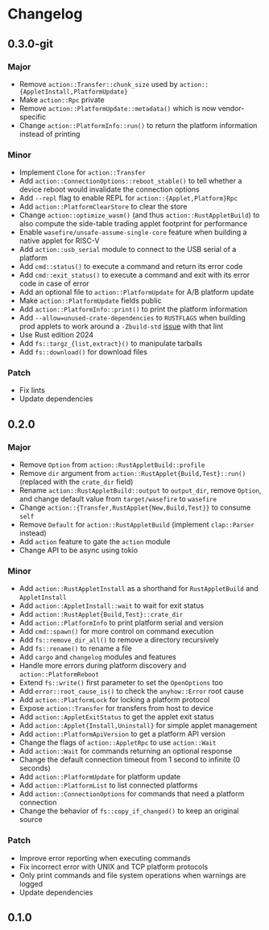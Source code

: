 # Changelog

## 0.3.0-git

### Major

- Remove `action::Transfer::chunk_size` used by `action::{AppletInstall,PlatformUpdate}`
- Make `action::Rpc` private
- Remove `action::PlatformUpdate::metadata()` which is now vendor-specific
- Change `action::PlatformInfo::run()` to return the platform information instead of printing

### Minor

- Implement `Clone` for `action::Transfer`
- Add `action::ConnectionOptions::reboot_stable()` to tell whether a device reboot would invalidate
  the connection options
- Add `--repl` flag to enable REPL for `action::{Applet,Platform}Rpc`
- Add `action::PlatformClearStore` to clear the store
- Change `action::optimize_wasm()` (and thus `action::RustAppletBuild`) to also compute the
  side-table trading applet footprint for performance
- Enable `wasefire/unsafe-assume-single-core` feature when building a native applet for RISC-V
- Add `action::usb_serial` module to connect to the USB serial of a platform
- Add `cmd::status()` to execute a command and return its error code
- Add `cmd::exit_status()` to execute a command and exit with its error code in case of error
- Add an optional file to `action::PlatformUpdate` for A/B platform update
- Make `action::PlatformUpdate` fields public
- Add `action::PlatformInfo::print()` to print the platform information
- Add `--allow=unused-crate-dependencies` to `RUSTFLAGS` when building prod applets to work around a
  `-Zbuild-std` [issue](https://github.com/rust-lang/rust/issues/122105) with that lint
- Use Rust edition 2024
- Add `fs::targz_{list,extract}()` to manipulate tarballs
- Add `fs::download()` for download files

### Patch

- Fix lints
- Update dependencies

## 0.2.0

### Major

- Remove `Option` from `action::RustAppletBuild::profile`
- Remove `dir` argument from `action::RustApplet{Build,Test}::run()` (replaced with the `crate_dir`
  field)
- Rename `action::RustAppletBuild::output` to `output_dir`, remove `Option`, and change default
  value from `target/wasefire` to `wasefire`
- Change `action::{Transfer,RustApplet{New,Build,Test}}` to consume `self`
- Remove `Default` for `action::RustAppletBuild` (implement `clap::Parser` instead)
- Add `action` feature to gate the `action` module
- Change API to be async using tokio

### Minor

- Add `action::RustAppletInstall` as a shorthand for `RustAppletBuild` and `AppletInstall`
- Add `action::AppletInstall::wait` to wait for exit status
- Add `action::RustApplet{Build,Test}::crate_dir`
- Add `action::PlatformInfo` to print platform serial and version
- Add `cmd::spawn()` for more control on command execution
- Add `fs::remove_dir_all()` to remove a directory recursively
- Add `fs::rename()` to rename a file
- Add `cargo` and `changelog` modules and features
- Handle more errors during platform discovery and `action::PlatformReboot`
- Extend `fs::write()` first parameter to set the `OpenOptions` too
- Add `error::root_cause_is()` to check the `anyhow::Error` root cause
- Add `action::PlatformLock` for locking a platform protocol
- Expose `action::Transfer` for transfers from host to device
- Add `action::AppletExitStatus` to get the applet exit status
- Add `action::Applet{Install,Uninstall}` for simple applet management
- Add `action::PlatformApiVersion` to get a platform API version
- Change the flags of `action::AppletRpc` to use `action::Wait`
- Add `action::Wait` for commands returning an optional response
- Change the default connection timeout from 1 second to infinite (0 seconds)
- Add `action::PlatformUpdate` for platform update
- Add `action::PlatformList` to list connected platforms
- Add `action::ConnectionOptions` for commands that need a platform connection
- Change the behavior of `fs::copy_if_changed()` to keep an original source

### Patch

- Improve error reporting when executing commands
- Fix incorrect error with UNIX and TCP platform protocols
- Only print commands and file system operations when warnings are logged
- Update dependencies

## 0.1.0

<!-- Increment to skip CHANGELOG.md test: 12 -->
